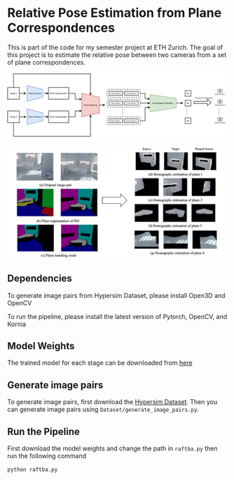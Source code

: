 # Relative Pose Estimation from Plane Correspondences

This is part of the code for my semester project at ETH Zurich. The goal of this project is to estimate the relative pose between two cameras from a set of plane correspondences. 

![pipeline](images/Full%20Pipeline-Full.drawio.png)

![vis](images/vis_pipeline.png)

## Dependencies
To generate image pairs from Hypersim Dataset, please install Open3D and OpenCV

To run the pipeline, please install the latest version of Pytorch, OpenCV, and Kornia

## Model Weights
The trained model for each stage can be downloaded from [here](https://drive.google.com/drive/folders/1iVoUJGaS1G5IWKXZxCsw1bs_1PEuSRCf?usp=share_link)

## Generate image pairs
To generate image pairs, first download the [Hypersim Dataset](https://github.com/apple/ml-hypersim).
Then you can generate image pairs using `Dataset/generate_image_pairs.py`.


## Run the Pipeline
First download the model weights and change the path in `raftba.py`
then run the following command
```
python raftba.py
```
